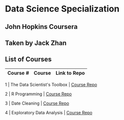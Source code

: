 # Data Science Specialization
## John Hopkins Coursera
## Taken by Jack Zhan

## List of Courses 
Course # | Course | Link to Repo
--- | --- | --- 

1 |  The Data Scientist's Toolbox |  [Course Repo](https://github.com/jackjzhan/datasciencecoursera/tree/master/01_The_Data_Scientist_Toolbox "Git Repo")

2 |  R Programming |  [Course Repo](https://github.com/jackjzhan/datasciencecoursera/tree/master/02_R_Programming "Git Repo")

3 |  Date Cleaning |  [Course Repo](https://github.com/jackjzhan/datasciencecoursera/tree/master/03_Data_Cleaning "Git Repo")

4 |  Exploratory Data Analysis |  [Course Repo](https://github.com/jackjzhan/datasciencecoursera/tree/master/04_Exploratory-Data-Analysis "Git Repo")
